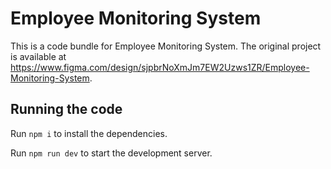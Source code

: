 
  # Employee Monitoring System

  This is a code bundle for Employee Monitoring System. The original project is available at https://www.figma.com/design/sjpbrNoXmJm7EW2Uzws1ZR/Employee-Monitoring-System.

  ## Running the code

  Run `npm i` to install the dependencies.

  Run `npm run dev` to start the development server.
  